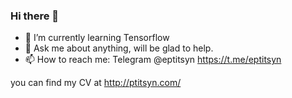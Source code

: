 ### Hi there 👋

- 🌱 I’m currently learning Tensorflow
- 💬 Ask me about anything, will be glad to help.
- 📫 How to reach me: Telegram @eptitsyn https://t.me/eptitsyn

you can find my CV at http://ptitsyn.com/
<!--
**eptitsyn/eptitsyn** is a ✨ _special_ ✨ repository because its `README.md` (this file) appears on your GitHub profile.

Here are some ideas to get you started:

- 🔭 I’m currently working on ...

- 👯 I’m looking to collaborate on ...
- 🤔 I’m looking for help with ...


- 😄 Pronouns: ...
- ⚡ Fun fact: ...
-->
